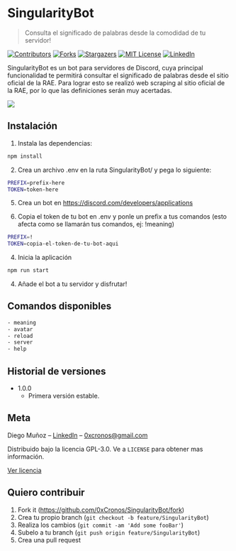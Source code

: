 # SingularityBot
> Consulta el significado de palabras desde la comodidad de tu servidor!

[![Contributors][contributors-shield]][contributors-url]
[![Forks][forks-shield]][forks-url]
[![Stargazers][stars-shield]][stars-url]
[![MIT License][license-shield]][license-url]
[![LinkedIn][linkedin-shield]][linkedin-url]

SingularityBot es un bot para servidores de Discord, cuya principal funcionalidad te permitirá consultar el significado
de palabras desde el sitio oficial de la RAE. Para lograr esto se realizó web scraping al sitio oficial de la RAE, por lo que las definiciones serán muy acertadas. 

![](https://i.ibb.co/3ktPqnS/meaning.png)

## Instalación

1) Instala las dependencias:

```sh
npm install
```

2) Crea un archivo .env en la ruta SingularityBot/ y pega lo siguiente:
```sh
PREFIX=prefix-here
TOKEN=token-here
```

5) Crea un bot en https://discord.com/developers/applications

6) Copia el token de tu bot en .env y ponle un prefix a tus comandos (esto afecta como se llamarán tus comandos, ej: !meaning)
```sh
PREFIX=!
TOKEN=copia-el-token-de-tu-bot-aqui
```

4) Inicia la aplicación

```sh
npm run start
```

4) Añade el bot a tu servidor y disfrutar!


## Comandos disponibles

```sh
- meaning
- avatar
- reload
- server
- help
```

## Historial de versiones

* 1.0.0
    * Primera versión estable.

## Meta

Diego Muñoz – [LinkedIn](linkedin.com/in/diegomuñozm) – 0xcronos@gmail.com

Distribuido bajo la licencia GPL-3.0. Ve a ``LICENSE`` para obtener mas información.

[Ver licencia](https://github.com/0xCronos/SingularityBot/blob/master/LICENSE)

## Quiero contribuir

1. Fork it (<https://github.com/0xCronos/SingularityBot/fork>)
2. Crea tu propio branch (`git checkout -b feature/SingularityBot`)
3. Realiza los cambios (`git commit -am 'Add some fooBar'`)
4. Subelo a tu branch (`git push origin feature/SingularityBot`)
5. Crea una pull request


<!-- MARKDOWN LINKS & IMAGES -->
<!-- https://www.markdownguide.org/basic-syntax/#reference-style-links -->
[contributors-shield]: https://img.shields.io/github/contributors/0xCronos/SingularityBot.svg?style=for-the-badge
[contributors-url]: https://github.com/0xCronos/SingularityBot/graphs/contributors
[forks-shield]: https://img.shields.io/github/forks/0xCronos/SingularityBot.svg?style=for-the-badge
[forks-url]: https://github.com/0xCronos/SingularityBot/network/members
[stars-shield]: https://img.shields.io/github/stars/0xCronos/SingularityBot.svg?style=for-the-badge
[stars-url]: https://github.com/0xCronos/SingularityBot/stargazers
[license-shield]: https://img.shields.io/github/license/0xCronos/SingularityBot.svg?style=for-the-badge
[license-url]: https://github.com/0xCronos/SingularityBot/blob/master/LICENSE
[linkedin-shield]: https://img.shields.io/badge/-LinkedIn-black.svg?style=for-the-badge&logo=linkedin&colorB=555
[linkedin-url]: https://linkedin.com/in/diegomuñozm
